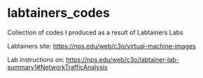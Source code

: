 # labtainers_codes
Collection of codes I produced as a result of Labtainers Labs


Labtainers site:
https://nps.edu/web/c3o/virtual-machine-images

Lab instructions on:
https://nps.edu/web/c3o/labtainer-lab-summary1#NetworkTrafficAnalysis
